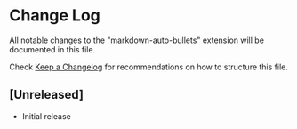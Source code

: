 # Change Log

All notable changes to the "markdown-auto-bullets" extension will be documented in this file.

Check [Keep a Changelog](http://keepachangelog.com/) for recommendations on how to structure this file.

## [Unreleased]

- Initial release